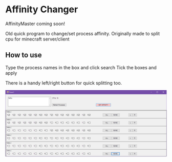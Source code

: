 <h1>Affinity Changer</h1>
AffinityMaster coming soon!

Old quick program to change/set process affinity.
Originally made to split cpu for minecraft server/client

<h2>How to use</h2>
Type the process names in the box and click search
Tick the boxes and apply

There is a handy left/right button for quick splitting too.


<img src="/example.png"> 
